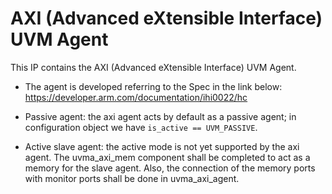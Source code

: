 # AXI (Advanced eXtensible Interface)  UVM Agent
This IP contains the AXI (Advanced eXtensible Interface) UVM Agent.


- The agent is developed referring to the Spec in the link below:
    https://developer.arm.com/documentation/ihi0022/hc


- Passive agent: the axi agent acts by default as a passive agent; in
  configuration object we have  ``is_active == UVM_PASSIVE``.


- Active slave agent: the active mode is not yet supported by the axi
  agent. The uvma_axi_mem component shall be completed to act as a
  memory for the slave agent. Also, the connection of the memory ports
  with monitor ports shall be done in uvma_axi_agent.
